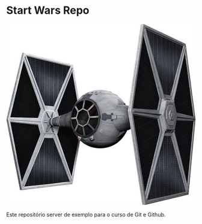 # Start Wars Repo

![](./tieFighter.jpg "Tie Fighter Ship")

Este repositório server de exemplo para o curso de Git e Github.